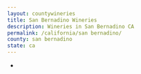 ```yaml
---
layout: countywineries
title: San Bernadino Wineries
description: Wineries in San Bernadino CA
permalink: /california/san bernadino/
county: san bernadino
state: ca
---
```

-
